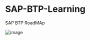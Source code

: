 # SAP-BTP-Learning



SAP BTP RoadMAp

![image](https://github.com/danu20002/SAP-BTP-Learning/assets/99582894/3900e4f3-d7fc-44d9-9b84-d607cea3eee9)


